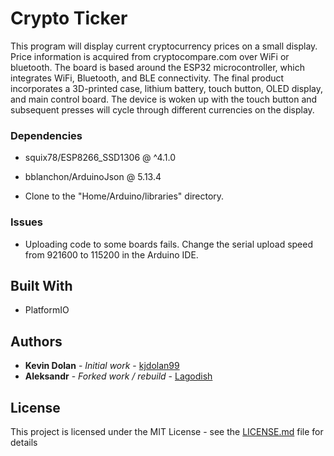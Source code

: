 # Crypto Ticker

This program will display current cryptocurrency prices on a small display. Price information is acquired from cryptocompare.com over WiFi or bluetooth. The board is based around the ESP32 microcontroller, which integrates WiFi, Bluetooth, and BLE connectivity. The final product incorporates a 3D-printed case, lithium battery, touch button, OLED display, and main control board. The device is woken up with the touch button and subsequent presses will cycle through different currencies on the display.


### Dependencies 

* squix78/ESP8266_SSD1306 @ ^4.1.0
* bblanchon/ArduinoJson @  5.13.4

* Clone to the "Home/Arduino/libraries" directory.

### Issues

* Uploading code to some boards fails. Change the serial upload speed from 921600 to 115200 in the Arduino IDE.

## Built With

* PlatformIO

## Authors

* **Kevin Dolan** - *Initial work* - [kjdolan99](https://github.com/kjdolan99)
* **Aleksandr** - *Forked work / rebuild* - [Lagodish](https://github.com/lagodish)

## License

This project is licensed under the MIT License - see the [LICENSE.md](LICENSE.md) file for details
